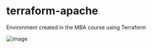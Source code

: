 # terraform-apache
Environment created in the MBA course using Terraform

![image](https://user-images.githubusercontent.com/30964039/172693513-54d8b730-7399-4459-8a00-f513a0986e5b.png)
